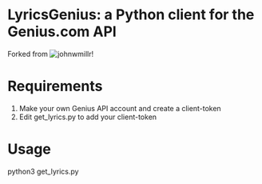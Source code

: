 # LyricsGenius: a Python client for the Genius.com API
Forked from ![johnwmillr](https://github.com/johnwmillr/LyricsGenius)!

# Requirements
1. Make your own Genius API account and create a client-token
2. Edit get_lyrics.py to add your client-token

# Usage
python3 get_lyrics.py <song-name>
